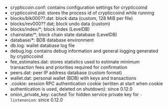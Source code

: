 * crypticcoin.conf: contains configuration settings for crypticcoind
* crypticcoind.pid: stores the process id of crypticcoind while running
* blocks/blk000??.dat: block data (custom, 128 MiB per file)
* blocks/rev000??.dat; block undo data (custom)
* blocks/index/*; block index (LevelDB)
* chainstate/*; block chain state database (LevelDB)
* database/*: BDB database environment
* db.log: wallet database log file
* debug.log: contains debug information and general logging generated by crypticcoind
* fee_estimates.dat: stores statistics used to estimate minimum transaction fees and priorities required for confirmation
* peers.dat: peer IP address database (custom format)
* wallet.dat: personal wallet (BDB) with keys and transactions
* .cookie: session RPC authentication cookie (written at start when cookie authentication is used, deleted on shutdown): since 0.12.0
* onion_private_key: cached Tor hidden service private key for `-listenonion`: since 0.12.0
